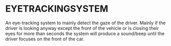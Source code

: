 # EYETRACKINGSYSTEM
An eye-tracking system to mainly detect the gaze of the driver.  Mainly if the driver is looking anyway except the front of the vehicle or is closing their eyes  for more than seconds the system will produce a sound/beep until the driver focuses on the  front of the car.
